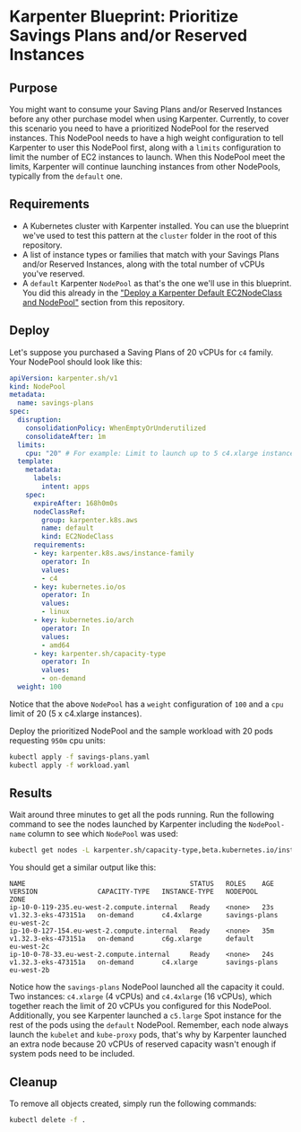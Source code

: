 # Karpenter Blueprint: Prioritize Savings Plans and/or Reserved Instances

## Purpose

You might want to consume your Saving Plans and/or Reserved Instances before any other purchase model when using Karpenter. Currently, to cover this scenario you need to have a prioritized NodePool for the reserved instances. This NodePool needs to have a high weight configuration to tell Karpenter to user this NodePool first, along with a `limits` configuration to limit the number of EC2 instances to launch. When this NodePool meet the limits, Karpenter will continue launching instances from other NodePools, typically from the `default` one.

## Requirements

* A Kubernetes cluster with Karpenter installed. You can use the blueprint we've used to test this pattern at the `cluster` folder in the root of this repository.
* A list of instance types or families that match with your Savings Plans and/or Reserved Instances, along with the total number of vCPUs you've reserved.
* A `default` Karpenter `NodePool` as that's the one we'll use in this blueprint. You did this already in the ["Deploy a Karpenter Default EC2NodeClass and NodePool"](../../README.md) section from this repository.

## Deploy

Let's suppose you purchased a Saving Plans of 20 vCPUs for `c4` family. Your NodePool should look like this:

```yaml
apiVersion: karpenter.sh/v1
kind: NodePool
metadata:
  name: savings-plans
spec:
  disruption:
    consolidationPolicy: WhenEmptyOrUnderutilized
    consolidateAfter: 1m
  limits:
    cpu: "20" # For example: Limit to launch up to 5 c4.xlarge instances
  template:
    metadata:
      labels:
        intent: apps
    spec:
      expireAfter: 168h0m0s
      nodeClassRef:
        group: karpenter.k8s.aws
        name: default
        kind: EC2NodeClass
      requirements:
      - key: karpenter.k8s.aws/instance-family
        operator: In
        values:
        - c4
      - key: kubernetes.io/os
        operator: In
        values:
        - linux
      - key: kubernetes.io/arch
        operator: In
        values:
        - amd64
      - key: karpenter.sh/capacity-type
        operator: In
        values:
        - on-demand
  weight: 100
```

Notice that the above `NodePool` has a `weight` configuration of `100` and a `cpu` limit of 20 (5 x c4.xlarge instances).

Deploy the prioritized NodePool and the sample workload with 20 pods requesting `950m` cpu units:

```sh
kubectl apply -f savings-plans.yaml
kubectl apply -f workload.yaml
```

## Results

Wait around three minutes to get all the pods running. Run the following command to see the nodes launched by Karpenter including the `NodePool-name` column to see which `NodePool` was used:

```sh
kubectl get nodes -L karpenter.sh/capacity-type,beta.kubernetes.io/instance-type,karpenter.sh/nodepool,topology.kubernetes.io/zone -l karpenter.sh/initialized=true
```

You should get a similar output like this:

```console
NAME                                         STATUS   ROLES    AGE   VERSION               CAPACITY-TYPE   INSTANCE-TYPE   NODEPOOL        ZONE
ip-10-0-119-235.eu-west-2.compute.internal   Ready    <none>   23s   v1.32.3-eks-473151a   on-demand       c4.4xlarge      savings-plans   eu-west-2c
ip-10-0-127-154.eu-west-2.compute.internal   Ready    <none>   35m   v1.32.3-eks-473151a   on-demand       c6g.xlarge      default         eu-west-2c
ip-10-0-78-33.eu-west-2.compute.internal     Ready    <none>   24s   v1.32.3-eks-473151a   on-demand       c4.xlarge       savings-plans   eu-west-2b
```

Notice how the `savings-plans` NodePool launched all the capacity it could. Two instances: `c4.xlarge` (4 vCPUs) and `c4.4xlarge` (16 vCPUs), which together reach the limit of 20 vCPUs you configured for this NodePool. Additionally, you see Karpenter launched a `c5.large` Spot instance for the rest of the pods using the `default` NodePool. Remember, each node always launch the `kubelet` and `kube-proxy` pods, that's why by Karpenter launched an extra node because 20 vCPUs of reserved capacity wasn't enough if system pods need to be included.

## Cleanup

To remove all objects created, simply run the following commands:

```sh
kubectl delete -f .
```
